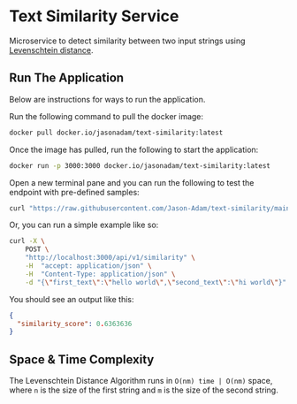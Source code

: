 # Text Similarity Service  
Microservice to detect similarity between two input strings using [Levenschtein distance](https://en.wikipedia.org/wiki/Levenshtein_distance).  

## Run The Application  
Below are instructions for ways to run the application.  

Run the following command to pull the docker image:  

```bash  
docker pull docker.io/jasonadam/text-similarity:latest
```

Once the image has pulled, run the following to start the application:

```bash  
docker run -p 3000:3000 docker.io/jasonadam/text-similarity:latest
```  

Open a new terminal pane and you can run the following to test the endpoint with pre-defined samples:  

```bash  
curl "https://raw.githubusercontent.com/Jason-Adam/text-similarity/main/run_samples.sh" | sh
```  

Or, you can run a simple example like so:  

```bash  
curl -X \
    POST \
    "http://localhost:3000/api/v1/similarity" \
    -H  "accept: application/json" \
    -H  "Content-Type: application/json" \
    -d "{\"first_text\":\"hello world\",\"second_text\":\"hi world\"}"
```  

You should see an output like this:  

```json  
{
  "similarity_score": 0.6363636
}
```

## Space & Time Complexity  
The Levenschtein Distance Algorithm runs in `O(nm) time | O(nm)` space, where `n` is the size of the first string and `m` is the size of the second string.
